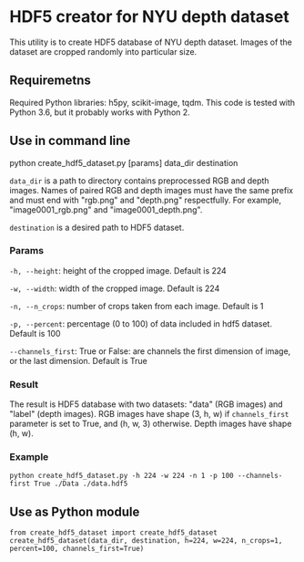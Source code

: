# HDF5 creator for NYU depth dataset

This utility is to create HDF5 database of NYU depth dataset. Images of the dataset are cropped randomly into particular size.

## Requiremetns

Required Python libraries: h5py, scikit-image, tqdm.
This code is tested with Python 3.6, but it probably works with Python 2.
    
## Use in command line

python create_hdf5_dataset.py \[params\] data_dir destination

`data_dir` is a path to directory contains preprocessed RGB and depth images.
Names of paired RGB and depth images must have the same prefix and must end with "rgb.png" and "depth.png" respectfully. For example, "image0001_rgb.png" and "image0001_depth.png".

`destination` is a desired path to HDF5 dataset.

### Params

`-h, --height`: height of the cropped image. Default is 224

`-w, --width`: width of the cropped image. Default is 224

`-n, --n_crops`: number of crops taken from each image. Default is 1

`-p, --percent`: percentage (0 to 100) of data included in hdf5 dataset. Default is 100

`--channels_first`: True or False: are channels the first dimension of image, or the last dimension. Default is True

### Result

The result is HDF5 database with two datasets: "data" (RGB images) and "label" (depth images). RGB images have shape (3, h, w) if `channels_first` parameter is set to True, and (h, w, 3) otherwise. Depth images have shape (h, w).

### Example

`python create_hdf5_dataset.py -h 224 -w 224 -n 1 -p 100 --channels-first True ./Data ./data.hdf5`

## Use as Python module

```
from create_hdf5_dataset import create_hdf5_dataset
create_hdf5_dataset(data_dir, destination, h=224, w=224, n_crops=1, percent=100, channels_first=True)
```
